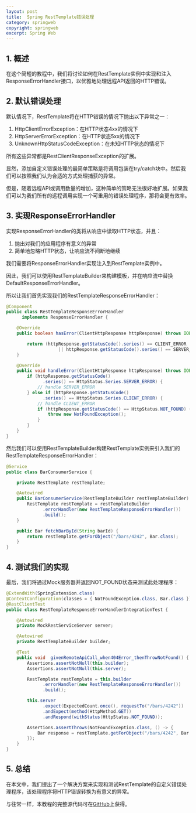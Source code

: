 ```yaml
---
layout: post
title:  Spring RestTemplate错误处理
category: springweb
copyright: springweb
excerpt: Spring Web
---
```


## 1. 概述

在这个简短的教程中，我们将讨论如何在RestTemplate实例中实现和注入ResponseErrorHandler接口，以优雅地处理远程API返回的HTTP错误。

## 2. 默认错误处理

默认情况下，RestTemplate将在HTTP错误的情况下抛出以下异常之一：

1.  HttpClientErrorException：在HTTP状态4xx的情况下
2.  HttpServerErrorException：在HTTP状态5xx的情况下
3.  UnknownHttpStatusCodeException：在未知HTTP状态的情况下

所有这些异常都是RestClientResponseException的扩展。

显然，添加自定义错误处理的最简单策略是将调用包装在try/catch块中。然后我们可以按照我们认为合适的方式处理捕获的异常。

但是，随着远程API或调用数量的增加，这种简单的策略无法很好地扩展。如果我们可以为我们所有的远程调用实现一个可重用的错误处理程序，那将会更有效率。

## 3. 实现ResponseErrorHandler

实现ResponseErrorHandler的类将从响应中读取HTTP状态，并且：

1.  抛出对我们的应用程序有意义的异常
2.  简单地忽略HTTP状态，让响应流不间断地继续

我们需要将ResponseErrorHandler实现注入到RestTemplate实例中。

因此，我们可以使用RestTemplateBuilder来构建模板，并在响应流中替换DefaultResponseErrorHandler。

所以让我们首先实现我们的RestTemplateResponseErrorHandler：

```java
@Component
public class RestTemplateResponseErrorHandler
      implements ResponseErrorHandler {

    @Override
    public boolean hasError(ClientHttpResponse httpResponse) throws IOException {

        return (httpResponse.getStatusCode().series() == CLIENT_ERROR
                    || httpResponse.getStatusCode().series() == SERVER_ERROR);
    }

    @Override
    public void handleError(ClientHttpResponse httpResponse) throws IOException {
        if (httpResponse.getStatusCode()
              .series() == HttpStatus.Series.SERVER_ERROR) {
            // handle SERVER_ERROR
        } else if (httpResponse.getStatusCode()
              .series() == HttpStatus.Series.CLIENT_ERROR) {
            // handle CLIENT_ERROR
            if (httpResponse.getStatusCode() == HttpStatus.NOT_FOUND) {
                throw new NotFoundException();
            }
        }
    }
}
```

然后我们可以使用RestTemplateBuilder构建RestTemplate实例来引入我们的RestTemplateResponseErrorHandler：

```java
@Service
public class BarConsumerService {

    private RestTemplate restTemplate;

    @Autowired
    public BarConsumerService(RestTemplateBuilder restTemplateBuilder) {
        RestTemplate restTemplate = restTemplateBuilder
              .errorHandler(new RestTemplateResponseErrorHandler())
              .build();
    }

    public Bar fetchBarById(String barId) {
        return restTemplate.getForObject("/bars/4242", Bar.class);
    }
}
```

## 4. 测试我们的实现

最后，我们将通过Mock服务器并返回NOT_FOUND状态来测试此处理程序：

```java
@ExtendWith(SpringExtension.class)
@ContextConfiguration(classes = { NotFoundException.class, Bar.class })
@RestClientTest
public class RestTemplateResponseErrorHandlerIntegrationTest {

    @Autowired
    private MockRestServiceServer server;

    @Autowired
    private RestTemplateBuilder builder;

    @Test
    public void  givenRemoteApiCall_when404Error_thenThrowNotFound() {
        Assertions.assertNotNull(this.builder);
        Assertions.assertNotNull(this.server);

        RestTemplate restTemplate = this.builder
              .errorHandler(new RestTemplateResponseErrorHandler())
              .build();

        this.server
              .expect(ExpectedCount.once(), requestTo("/bars/4242"))
              .andExpect(method(HttpMethod.GET))
              .andRespond(withStatus(HttpStatus.NOT_FOUND));

        Assertions.assertThrows(NotFoundException.class, () -> {
            Bar response = restTemplate.getForObject("/bars/4242", Bar.class);
        });
    }
}
```

## 5. 总结

在本文中，我们提出了一个解决方案来实现和测试RestTemplate的自定义错误处理程序，该处理程序将HTTP错误转换为有意义的异常。

与往常一样，本教程的完整源代码可在[GitHub](https://github.com/tuyucheng7/taketoday-tutorial4j/tree/master/spring-web-modules)上获得。